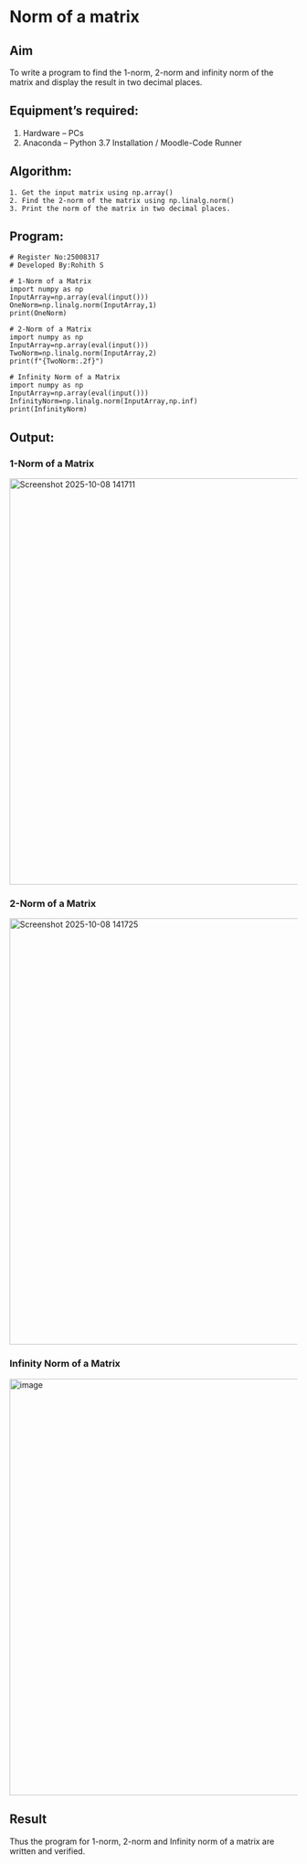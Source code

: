 # Norm of a matrix
## Aim
To write a program to find the 1-norm, 2-norm and infinity norm of the matrix and display the result in two decimal places.
## Equipment’s required:
1.	Hardware – PCs
2.	Anaconda – Python 3.7 Installation / Moodle-Code Runner
## Algorithm:
	1. Get the input matrix using np.array()   
    2. Find the 2-norm of the matrix using np.linalg.norm()
	3. Print the norm of the matrix in two decimal places.
## Program:
```
# Register No:25008317
# Developed By:Rohith S
```
```
# 1-Norm of a Matrix
import numpy as np
InputArray=np.array(eval(input()))
OneNorm=np.linalg.norm(InputArray,1)
print(OneNorm)
```
```
# 2-Norm of a Matrix
import numpy as np
InputArray=np.array(eval(input()))
TwoNorm=np.linalg.norm(InputArray,2)
print(f"{TwoNorm:.2f}")
```
```
# Infinity Norm of a Matrix
import numpy as np
InputArray=np.array(eval(input()))
InfinityNorm=np.linalg.norm(InputArray,np.inf)
print(InfinityNorm)
```


## Output:
### 1-Norm of a Matrix
<img width="878" height="711" alt="Screenshot 2025-10-08 141711" src="https://github.com/user-attachments/assets/548c5675-f403-431e-8db5-35f8f35d7283" />

### 2-Norm of a Matrix
<img width="859" height="746" alt="Screenshot 2025-10-08 141725" src="https://github.com/user-attachments/assets/63022f5d-9198-44c2-81f0-d3829d5a5f6d" />

### Infinity Norm of a Matrix
<img width="852" height="729" alt="image" src="https://github.com/user-attachments/assets/644f4c1f-e1ed-4b65-a7be-efff62a54be8" />

## Result
Thus the program for 1-norm, 2-norm and Infinity norm of a matrix are written and verified.

